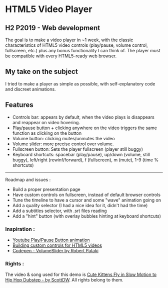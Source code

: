 # HTML5 Video Player

## H2 P2019 - Web development
The goal is to make a video player in ~1 week, with the classic characteristics of HTML5 video controls (play/pause, volume control, fullscreen, etc.) plus any bonus functionality I can think of.
The player must be compatible with every HTML5-ready web browser.

## My take on the subject
I tried to make a player as simple as possible, with self-explanatory code and
discreet animations.  

## Features
- Controls bar: appears by default, when the video plays is disappears and reappear on video hovering.
- Play/pause button + clicking anywhere on the video triggers the same function as clicking on the button
- Volume button: clicking mutes/unmutes the video
- Volume slider: more precise control over volume.
- Fullscreen button: Sets the player fullscreen (player still buggy)
- Keyboard shortcuts: spacebar (play/pause), up/down (volume, still buggy), left/right (rewinf/forward), f (fullscreen), m (mute), 1-9 (time % shortcuts)

---
Roadmap and issues :
- Build a proper presentation page
- Have custom controls on fullscreen, instead of default browser controls
- Tune the timeline to have a cursor and some "wave" animation going on
- Add a quality selector (I had a nice idea for it, didn't had the time)
- Add a subtitles selector, with .srt files reading
- Add a "hint" button (with overlay bubbles hinting at keyboard shortcuts)


### Inspiration :
- [Youtube Play/Pause Button animation](http://codepen.io/aralon/pen/NqGWXZ)
- [Building custom controls for HTML5 videos](http://blog.teamtreehouse.com/building-custom-controls-for-html5-videos)
- [Codepen - VolumeSlider by Robert Pataki](http://codepen.io/heartcode/pen/sywuk)

### Rights : 
The video & song used for this demo is [Cute Kittens Fly in Slow Motion to Hip Hop Dubstep - by ScottDW](https://www.youtube.com/watch?v=3oem-M2tQU4). All rights belong to them.